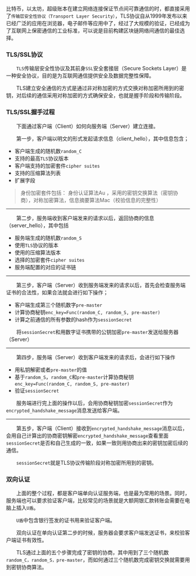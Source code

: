 比特币，以太坊，超级账本在建立网络连接保证节点间可靠通信的时，都直接采用了`传输层安全性协议（Transport Layer Security）`，TLS协议自从1999年发布以来已经广泛的应用在浏览器，电子邮件等应用中了，经过了大规模的验证，已经成为了互联网上保密通信的工业标准，可以说是目前构建区块链网络间通信的最佳选择。


### TLS/SSL协议
&emsp;&emsp;`TLS`传输层安全性协议及其前身`SSL`安全套接层（Secure Sockets Layer）是一种安全协议，目的是为互联网通信提供安全及数据完整性保障。

&emsp;&emsp;TLS建立安全通信的方式是通过非对称加密的方式交换对称加密所用到的密钥，对后续的通信采用对称加密的方式确保安全，也就是握手阶段和传输阶段。

### TLS/SSL握手过程
&emsp;&emsp;下面通过客户端（Client）如何向服务端（Server）建立连接。

&emsp;&emsp;第一步，客户端以明文的形式发起请求信息（client_hello），其中信息包含；
- 客户端生成的随机数`random_C`
- 支持的最高`TLS`协议版本
- 客户端支持的加密套件`cipher suites`
- 支持的压缩算法列表
- 扩展字段

>  身份加密套件包括： 身份认证算法Au ，采用的密钥交换算法（密钥协商），对称加密算法，信息摘要算法Mac（校验信息的完整性）

-----
&emsp;&emsp;第二步，服务端收到客户端发来的请求以后，返回协商的信息（server_hello），其中包括
- 服务端生成的随机数`random_S`
- 使用`TLS`协议的版本
- 使用的压缩算法版本
- 选择的加密套件`cipher suites`
- 服务端配置的对应的证书链

-----
&emsp;&emsp;第三步，客户端（Server）收到服务端发来的请求以后，首先会检查服务端证书的合法性，如果合法就会进行如下操作；
- 客户端生成第三个随机数字`pre-master`
- 计算协商秘钥`enc_key=Func(random_C, random_S, pre-master)`
- 计算之前通信的所有参数的hash作为`sessionSecret`

&emsp;&emsp;将`sessionSecret`和用数字证书携带的公钥加密`pre-master`发送给服务器（Server）

-----
&emsp;&emsp;第四步，服务端（Server）收到客户端发来的请求后，会进行如下操作
- 用私钥解密或者`pre-master`的值
- 基于`random_S`，`random_C`和`pre-master`计算协商秘钥`enc_key=Func(random_C, random_S, pre-master)`
- 验证`sessionSecret`

&emsp;&emsp;服务端进行完上面的操作以后，会用协商秘钥加密`sessionSecret`作为`encrypted_handshake_message`消息发送给客户端。

-----
&emsp;&emsp;第五步，客户端（Client）接收到`encrypted_handshake_message`消息以后，会用自己计算出的协商密钥解密`encrypted_handshake_message`查看里面`sessionSecret`是否和自己生成的一致，如果一致则用协商出来的密钥加密后续的通信。

&emsp;&emsp;`sessionSecret`就是TLS协议传输阶段对称加密所用到的密钥。

### 双向认证
&emsp;&emsp;上面的整个过程，都是客户端单向认证服务端，也是最为常用的场景。同时，服务端也可以要求验证客户端，比较常见的场景就是大额网银汇款转账会需要在电脑上插入`U盾`。

&emsp;&emsp;`U盾`中包含银行签发的证书用来验证客户端。

&emsp;&emsp;双向认证在单向认证第二步的时候，服务器会要求客户端发送证书，来校验客户端证书有效性。

&emsp;&emsp;TLS通过上面的五个步骤完成了密钥的协商，其中用到了三个随机数`random_C，random_S，pre-master`，而如何通过三个随机数完成密钥交换就需要用到密钥协商算法。
